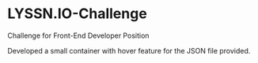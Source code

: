 # LYSSN.IO-Challenge
Challenge for Front-End Developer Position

Developed a small container with hover feature for the JSON file provided. 
